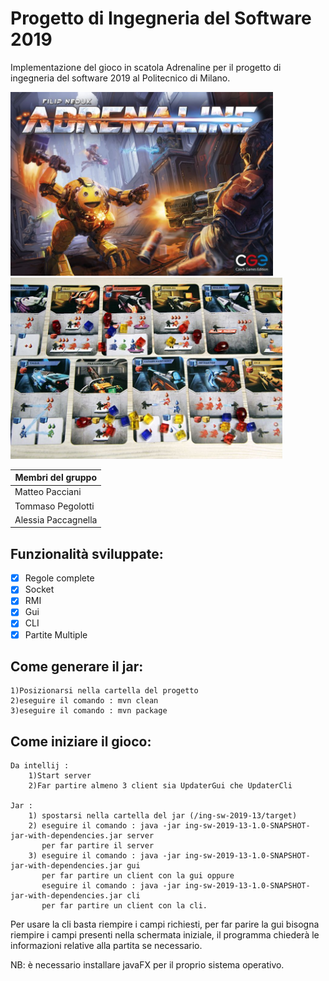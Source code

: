 # Progetto di Ingegneria del Software 2019
Implementazione del gioco in scatola Adrenaline per il progetto di ingegneria del software 2019 al Politecnico di Milano. 

<p float="left">
  <img src="https://github.com/alessiapacca/ing-sw-2019-13/blob/master/adrenaline.jpg" width="420">
  <img src="https://github.com/alessiapacca/ing-sw-2019-13/blob/master/carte.jpg" width="435">
</p>



Membri del gruppo  | 
------------- | 
Matteo Pacciani  |
Tommaso Pegolotti  | 
Alessia Paccagnella | 

## Funzionalità sviluppate:
- [x] Regole complete
- [x] Socket
- [x] RMI
- [x] Gui
- [x] CLI
- [x] Partite Multiple

## Come generare il jar:

    1)Posizionarsi nella cartella del progetto
    2)eseguire il comando : mvn clean
    3)eseguire il comando : mvn package

## Come iniziare il gioco:

    Da intellij :
        1)Start server
        2)Far partire almeno 3 client sia UpdaterGui che UpdaterCli

    Jar :
        1) spostarsi nella cartella del jar (/ing-sw-2019-13/target)
        2) eseguire il comando : java -jar ing-sw-2019-13-1.0-SNAPSHOT-jar-with-dependencies.jar server
           per far partire il server
        3) eseguire il comando : java -jar ing-sw-2019-13-1.0-SNAPSHOT-jar-with-dependencies.jar gui
           per far partire un client con la gui oppure
           eseguire il comando : java -jar ing-sw-2019-13-1.0-SNAPSHOT-jar-with-dependencies.jar cli
           per far partire un client con la cli.

Per usare la cli basta riempire i campi richiesti, per far parire la gui bisogna
riempire i campi presenti nella schermata iniziale, il programma chiederà le informazioni
relative alla partita se necessario.

NB: è necessario installare javaFX per il proprio sistema operativo.
